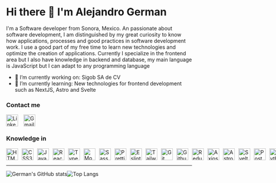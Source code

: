 # Hi there 👋 I'm Alejandro German

I'm a Software developer from Sonora, Mexico.
An passionate about software development, I am distinguished by my great curiosity to know how applications, processes and good practices in software development work. I use a good part of my free time to learn new technologies and optimize the creation of applications. Currently I specialize in the frontend area but I also have knowledge in backend and database, my main language is JavaScript but I can adapt to any programming language

- 🔭 I’m currently working on: Sigob SA de CV
- 🌱 I’m currently learning: New technologies for frontend development such as NextJS, Astro and Svelte

### Contact me
<div style="text-decoration:none; display:flex; gap:15px">
  <a href="https://www.linkedin.com/in/guillermo-alejandro-leon-german-21a980210" target="_blank">
    <img height="32" width="32" src="https://cdn.simpleicons.org/linkedin" alt="LinkedIn" />
  </a>
  <a href="https://mail.google.com/mail/u/0/?fs=1&tf=cm&to=alejandrogermanleon@gmail.com" target="_blank">
    <img height="32" width="32" src="https://cdn.simpleicons.org/gmail" alt="Gmail" />
  </a>
</div>

### Knowledge in
<div style="display:flex; gap:10px">
  <img height="32" width="32" src="https://cdn.simpleicons.org/html5" alt="HTMLl5" />
  <img height="32" width="32" src="https://cdn.simpleicons.org/css3" alt="CSS3" />
  <img height="32" width="32" src="https://cdn.simpleicons.org/javascript" alt="Javascript" />
  <img height="32" width="32" src="https://cdn.simpleicons.org/react" alt="React" />
  <img height="32" width="32" src="https://cdn.simpleicons.org/typescript" alt="Typescript" />
  <img height="32" width="32" src="https://cdn.simpleicons.org/mongodb" alt="Mongodb" />
  <img height="32" width="32" src="https://cdn.simpleicons.org/sass" alt="Sass" />
  <img height="32" width="32" src="https://cdn.simpleicons.org/prettier" alt="Prettier" />
  <img height="32" width="32" src="https://cdn.simpleicons.org/eslint" alt="Eslint" />
  <img height="32" width="32" src="https://cdn.simpleicons.org/tailwindcss" alt="Tailwindcss" />
  <img height="32" width="32" src="https://cdn.simpleicons.org/git" alt="Git" />
  <img height="32" width="32" src="https://cdn.simpleicons.org/github" alt="Github" />
  <img height="32" width="32" src="https://cdn.simpleicons.org/redux" alt="Redux" />
  <img height="32" width="32" src="https://cdn.simpleicons.org/axios" alt="Axios" />
  <img height="32" width="32" src="https://cdn.simpleicons.org/astro" alt="Astro" />
  <img height="32" width="32" src="https://cdn.simpleicons.org/svelte" alt="Svelte" />
  <img height="32" width="32" src="https://cdn.simpleicons.org/postgresql" alt="Postgresql" />
  <img height="32" width="32" src="https://cdn.simpleicons.org/python" alt="Python" />
  <img height="32" width="32" src="https://cdn.simpleicons.org/mysql" alt="Mysql" />
  <img height="32" width="32" src="https://cdn.simpleicons.org/zod" alt="Zod" />
</div>

---
<div style="display:flex; align-items: middle;">
  <img src="https://github-readme-stats.vercel.app/api?username=GermanDevF&show_icons=true&theme=tokyonight" alt="German's GitHub stats" />
  <img src="https://github-readme-stats.vercel.app/api/top-langs/?username=GermanDevF&layout=compact&theme=tokyonight" alt="Top Langs" />
</div>
